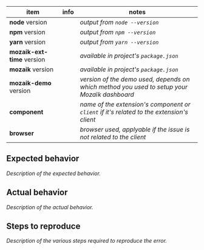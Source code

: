 item                        | info       | notes
----------------------------|------------|---------------------------------------------------------------------------------------------
**node** version            |            | *output from `node --version`*
**npm** version             |            | *output from `npm --version`*
**yarn** version            |            | *output from `yarn --version`*
**mozaik-ext-time** version |            | *available in project's `package.json`*
**mozaik** version          |            | *available in project's `package.json`*
**mozaik-demo** version     |            | *version of the demo used, depends on which method you used to setup your Mozaïk dashboard*
**component**               |            | *name of the extension's component or `client` if it's related to the extension's client*
**browser**                 |            | *browser used, applyable if the issue is not related to the client*

## Expected behavior

*Description of the expected behavior.*

## Actual behavior

*Description of the actual behavior.*

## Steps to reproduce

*Description of the various steps required to reproduce the error.*
